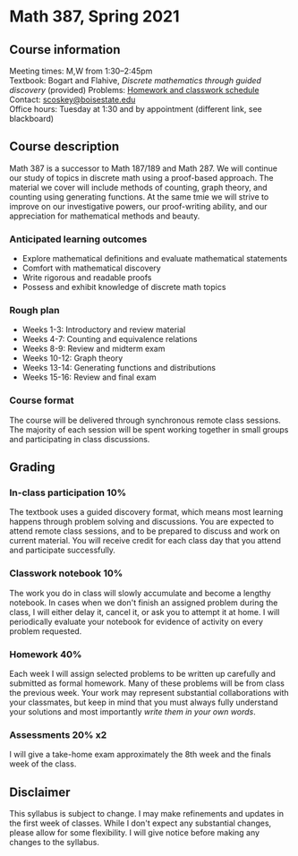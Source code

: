 # Math 387, Spring 2021

## Course information

Meeting times: M,W from 1:30&ndash;2:45pm  
Textbook: Bogart and Flahive, *Discrete mathematics through guided discovery* (provided)
Problems: [Homework and classwork schedule](homework)  
Contact: scoskey@boisestate.edu  
Office hours: Tuesday at 1:30 and by appointment (different link, see blackboard)

## Course description

Math 387 is a successor to Math 187/189 and Math 287. We will continue our study of topics in discrete math using a proof-based approach. The material we cover will include methods of counting, graph theory, and counting using generating functions. At the same tmie we will strive to improve on our investigative powers, our proof-writing ability, and our appreciation for mathematical methods and beauty.

### Anticipated learning outcomes

* Explore mathematical definitions and evaluate mathematical statements
* Comfort with mathematical discovery
* Write rigorous and readable proofs
* Possess and exhibit knowledge of discrete math topics

### Rough plan

* Weeks 1-3: Introductory and review material
* Weeks 4-7: Counting and equivalence relations
* Weeks 8-9: Review and midterm exam
* Weeks 10-12: Graph theory
* Weeks 13-14: Generating functions and distributions
* Weeks 15-16: Review and final exam

### Course format

The course will be delivered through synchronous remote class sessions. The majority of each session will be spent working together in small groups and participating in class discussions.

## Grading

### In-class participation 10%

The textbook uses a guided discovery format, which means most learning happens through problem solving and discussions. You are expected to attend remote class sessions, and to be prepared to discuss and work on current material. You will receive credit for each class day that you attend and participate successfully.

### Classwork notebook 10%

The work you do in class will slowly accumulate and become a lengthy notebook. In cases when we don't finish an assigned problem during the class, I will either delay it, cancel it, or ask you to attempt it at home. I will periodically evaluate your notebook for evidence of activity on every problem requested.

### Homework 40%

Each week I will assign selected problems to be written up carefully and submitted as formal homework. Many of these problems will be from class the previous week. Your work may represent substantial collaborations with your classmates, but keep in mind that you must always fully understand your solutions and most importantly *write them in your own words*.

### Assessments 20% x2

I will give a take-home exam approximately the 8th week and the finals week of the class.

## Disclaimer

This syllabus is subject to change. I may make refinements and updates in the first week of classes. While I don't expect any substantial changes, please allow for some flexibility. I will give notice before making any changes to the syllabus.
